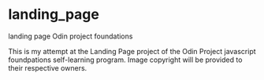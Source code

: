 # landing_page
landing page Odin project foundations

This is my attempt at the Landing Page project of the
 Odin Project javascript foundpations self-learning program.
Image copyright will be provided to their respective owners.
